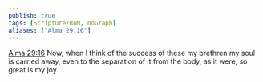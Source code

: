 ```yaml
---
publish: true
tags: [Scripture/BoM, noGraph]
aliases: ["Alma 29:16"]
---
```

[Alma 29:16](https://churchofjesuschrist.org/study/scriptures/bofm/alma/29?lang=eng&id=p16#p16) Now, when I think of the success of these my brethren my soul is carried away, even to the separation of it from the body, as it were, so great is my joy.
